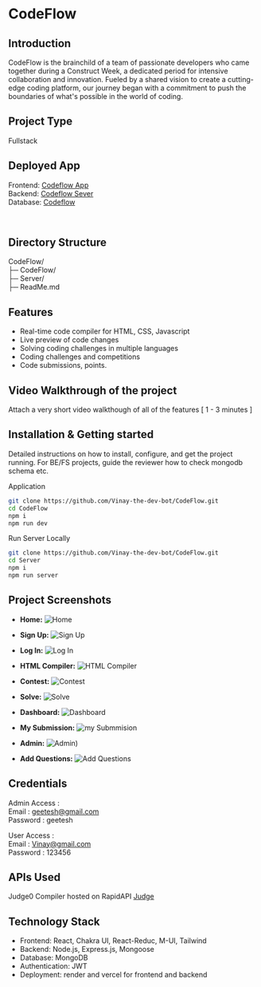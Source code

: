 # CodeFlow

## Introduction
CodeFlow is the brainchild of a team of passionate developers who came together during a Construct Week, a dedicated period for intensive collaboration and innovation. Fueled by a shared vision to create a cutting-edge  coding platform, our journey began with a commitment to push the boundaries of what's possible in the world of coding.

## Project Type
 Fullstack

## Deployed App
 Frontend: <a href="https://codeflow-cdf.netlify.app/"  target="_blank" > Codeflow App </a>
<br/>
Backend:  <a href="https://codeflow-174q.onrender.com/"  target="_blank" > Codeflow Sever </a> 
<br/>
Database:  <a href="https://github.com/Vinay-the-dev-bot/CodeFlow/"  target="_blank" > Codeflow </a> 
<br/>

<br/>

## Directory Structure
CodeFlow/
<br>
├─ CodeFlow/
<br>
├─ Server/
<br>
├─ ReadMe.md
 

## Features

- Real-time code compiler for HTML, CSS, Javascript
- Live preview of code changes
- Solving coding challenges in multiple languages
- Coding challenges and competitions
- Code submissions, points.


## Video Walkthrough of the project
Attach a very short video walkthough of all of the features [ 1 - 3 minutes ]



## Installation & Getting started
Detailed instructions on how to install, configure, and get the project running. For BE/FS projects, guide the reviewer how to check mongodb schema etc.

Application
```bash
git clone https://github.com/Vinay-the-dev-bot/CodeFlow.git
cd CodeFlow
npm i
npm run dev
```

Run Server Locally
```bash
git clone https://github.com/Vinay-the-dev-bot/CodeFlow.git
cd Server
npm i
npm run server
``` 


## Project Screenshots 
- **Home:**
  ![Home](https://github.com/Vinay-the-dev-bot/CodeFlow/assets/70647591/85dd0521-eba8-4c84-9cc1-0f70dd0fa931)

- **Sign Up:**
  ![Sign Up](https://github.com/Vinay-the-dev-bot/CodeFlow/assets/70647591/ab645d6f-a2a7-4c8a-a5ee-a292e5ef59eb)

- **Log In:**
  ![Log In](https://github.com/Vinay-the-dev-bot/CodeFlow/assets/70647591/5f1dad45-5397-43d3-90c3-37223823c7c0)

- **HTML Compiler:**
![HTML Compiler](https://github.com/Vinay-the-dev-bot/CodeFlow/assets/70647591/ff334b88-dca6-47b0-afcc-bc93aaf03aab)

- **Contest:**
![Contest](https://github.com/Vinay-the-dev-bot/CodeFlow/assets/70647591/20823c09-9cb3-4f73-8421-a255c8eafd76)

- **Solve:**
![Solve](https://github.com/Vinay-the-dev-bot/CodeFlow/assets/70647591/45a7c06d-81ec-41f9-b2d8-5c12d78700eb)

- **Dashboard:**
![Dashboard](https://github.com/Vinay-the-dev-bot/CodeFlow/assets/70647591/847d1ece-f84d-490f-92a0-d1d639d48173)

- **My Submission:**
![my Submmision](https://github.com/Vinay-the-dev-bot/CodeFlow/assets/70647591/94009f32-ecec-4fff-abc6-c5d5fe27b77b)

- **Admin:**
![Admin)](https://github.com/Vinay-the-dev-bot/CodeFlow/assets/70647591/c99a30d5-d50b-46bc-8402-d24822d78d08)

- **Add Questions:**
![Add Questions](https://github.com/Vinay-the-dev-bot/CodeFlow/assets/70647591/ae1e17a3-9a81-48a5-a977-45638f3791f4)



## Credentials
Admin Access :
<br/>
Email : geetesh@gmail.com
<br/>
Password : geetesh

User Access : 
<br/>
Email : Vinay@gmail.com
<br/>
Password : 123456

## APIs Used
Judge0 Compiler hosted on RapidAPI <a href="https://rapidapi.com/judge0-official/api/judge0-ce" target="_blank">Judge</a>
 
## Technology Stack
- Frontend: React, Chakra UI, React-Reduc, M-UI, Tailwind
- Backend: Node.js, Express.js, Mongoose
- Database: MongoDB
- Authentication: JWT
- Deployment: render and vercel for frontend and backend
